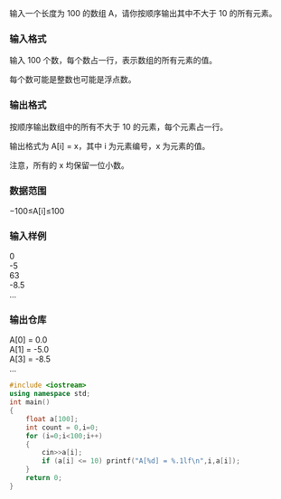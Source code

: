 输入一个长度为 100 的数组 A，请你按顺序输出其中不大于 10 的所有元素。

### 输入格式
输入 100 个数，每个数占一行，表示数组的所有元素的值。

每个数可能是整数也可能是浮点数。

### 输出格式
按顺序输出数组中的所有不大于 10 的元素，每个元素占一行。

输出格式为 A[i] = x，其中 i 为元素编号，x 为元素的值。

注意，所有的 x 均保留一位小数。

### 数据范围
−100≤A[i]≤100

### 输入样例
0  
-5  
63  
-8.5  
...

### 输出仓库
A[0] = 0.0  
A[1] = -5.0  
A[3] = -8.5  
...

```c++
#include <iostream>
using namespace std;
int main()
{
    float a[100];
    int count = 0,i=0;
    for (i=0;i<100;i++)
    {
        cin>>a[i];
        if (a[i] <= 10) printf("A[%d] = %.1lf\n",i,a[i]);
    }
    return 0;
}
```
